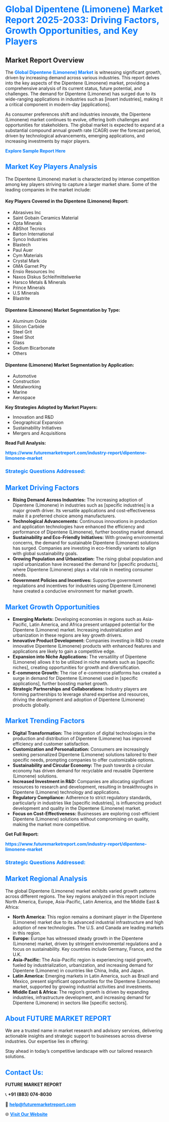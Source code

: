 <h1 style="color: #007BFF;">Global Dipentene (Limonene) Market Report 2025-2033: Driving Factors, Growth Opportunities, and Key Players</h1>

<section id="overview">
<h2>Market Report Overview</h2>
<p>The <a href="https://www.futuremarketreport.com/industry-report/dipentene-limonene-market" style="color: #007BFF; text-decoration: none;"><strong>Global Dipentene (Limonene) Market</strong></a> is witnessing significant growth, driven by increasing demand across various industries. This report delves into the key aspects of the Dipentene (Limonene) market, providing a comprehensive analysis of its current status, future potential, and challenges. The demand for Dipentene (Limonene) has surged due to its wide-ranging applications in industries such as [insert industries], making it a critical component in modern-day [applications].</p>
<p>As consumer preferences shift and industries innovate, the Dipentene (Limonene) market continues to evolve, offering both challenges and opportunities for stakeholders. The global market is expected to expand at a substantial compound annual growth rate (CAGR) over the forecast period, driven by technological advancements, emerging applications, and increasing investments by major players.</p>
</section>

<section id="overview">
<p><a href="https://www.futuremarketreport.com/request-sample/reportId=33122" style="color: #007BFF; text-decoration: none;"><strong>Explore Sample Report Here</strong></a></p>
</section>

<section id="key-players">
<h2 style="color: #007BFF;">Market Key Players Analysis</h2>
<p>The Dipentene (Limonene) market is characterized by intense competition among key players striving to capture a larger market share. Some of the leading companies in the market include:</p>
<h4>Key Players Covered in the Dipentene (Limonene) Report:</h4>
<ul><li>Abrasives Inc</li><li>Saint Gobain Ceramics Material</li><li>Opta Minerals</li><li>ABShot Tecnics</li><li>Barton International</li><li>Synco Industries</li><li>Blastech</li><li>Paul Auer</li><li>Cym Materials</li><li>Crystal Mark</li><li>GMA Garnet Pty</li><li>Ensio Resources Inc</li><li>Naxos Diskus Schleifmittelwerke</li><li>Harsco Metals &amp; Minerals</li><li>Prince Minerals</li><li>U.S Minerals</li><li>Blastrite</li></ul>
<h4>Dipentene (Limonene) Market Segmentation by Type:</h4>
<ul><li>Aluminum Oxide</li><li>Silicon Carbide</li><li>Steel Grit</li><li>Steel Shot</li><li>Glass</li><li>Sodium Bicarbonate</li><li>Others</li></ul>

<h4>Dipentene (Limonene) Market Segmentation by Application:</h4>
<ul><li>Automotive</li><li>Construction</li><li>Metalworking</li><li>Marine</li><li>Aerospace</li></ul>
<p><strong>Key Strategies Adopted by Market Players:</strong></p>
<ul>
<li>Innovation and R&D</li>
<li>Geographical Expansion</li>
<li>Sustainability Initiatives</li>
<li>Mergers and Acquisitions</li>
</ul>
</section>

<section>
<p><strong>Read Full Analysis: </strong></p><a href="https://www.futuremarketreport.com/industry-report/dipentene-limonene-market" style="color: #007BFF; text-decoration: none;"><strong>https://www.futuremarketreport.com/industry-report/dipentene-limonene-market</strong></a>
<h3 style="color: #007BFF;">Strategic Questions Addressed:</h3>
</section>

<section id="driving-factors">
<h2 style="color: #007BFF;">Market Driving Factors</h2>
<ul>
<li><strong>Rising Demand Across Industries:</strong> The increasing adoption of Dipentene (Limonene) in industries such as [specific industries] is a major growth driver. Its versatile applications and cost-effectiveness make it a preferred choice among manufacturers.</li>
<li><strong>Technological Advancements:</strong> Continuous innovations in production and application technologies have enhanced the efficiency and performance of Dipentene (Limonene), further boosting market demand.</li>
<li><strong>Sustainability and Eco-Friendly Initiatives:</strong> With growing environmental concerns, the demand for sustainable Dipentene (Limonene) solutions has surged. Companies are investing in eco-friendly variants to align with global sustainability goals.</li>
<li><strong>Growing Population and Urbanization:</strong> The rising global population and rapid urbanization have increased the demand for [specific products], where Dipentene (Limonene) plays a vital role in meeting consumer needs.</li>
<li><strong>Government Policies and Incentives:</strong> Supportive government regulations and incentives for industries using Dipentene (Limonene) have created a conducive environment for market growth.</li>
</ul>
</section>

<section id="growth-opportunities">
<h2 style="color: #007BFF;">Market Growth Opportunities</h2>
<ul>
<li><strong>Emerging Markets:</strong> Developing economies in regions such as Asia-Pacific, Latin America, and Africa present untapped potential for the Dipentene (Limonene) market. Increasing industrialization and urbanization in these regions are key growth drivers.</li>
<li><strong>Innovative Product Development:</strong> Companies investing in R&D to create innovative Dipentene (Limonene) products with enhanced features and applications are likely to gain a competitive edge.</li>
<li><strong>Expansion into Niche Applications:</strong> The versatility of Dipentene (Limonene) allows it to be utilized in niche markets such as [specific niches], creating opportunities for growth and diversification.</li>
<li><strong>E-commerce Growth:</strong> The rise of e-commerce platforms has created a surge in demand for Dipentene (Limonene) used in [specific applications], further boosting market growth.</li>
<li><strong>Strategic Partnerships and Collaborations:</strong> Industry players are forming partnerships to leverage shared expertise and resources, driving the development and adoption of Dipentene (Limonene) products globally.</li>
</ul>
</section>

<section id="trending-factors">
<h2 style="color: #007BFF;">Market Trending Factors</h2>
<ul>
<li><strong>Digital Transformation:</strong> The integration of digital technologies in the production and distribution of Dipentene (Limonene) has improved efficiency and customer satisfaction.</li>
<li><strong>Customization and Personalization:</strong> Consumers are increasingly seeking personalized Dipentene (Limonene) solutions tailored to their specific needs, prompting companies to offer customizable options.</li>
<li><strong>Sustainability and Circular Economy:</strong> The push towards a circular economy has driven demand for recyclable and reusable Dipentene (Limonene) solutions.</li>
<li><strong>Increased Investment in R&D:</strong> Companies are allocating significant resources to research and development, resulting in breakthroughs in Dipentene (Limonene) technology and applications.</li>
<li><strong>Regulatory Compliance:</strong> Adherence to strict regulatory standards, particularly in industries like [specific industries], is influencing product development and quality in the Dipentene (Limonene) market.</li>
<li><strong>Focus on Cost-Effectiveness:</strong> Businesses are exploring cost-efficient Dipentene (Limonene) solutions without compromising on quality, making the market more competitive.</li>
</ul>
</section>

<section>
<p><strong>Get Full Report: </strong></p><a href="https://www.futuremarketreport.com/industry-report/dipentene-limonene-market" style="color: #007BFF; text-decoration: none;"><strong>https://www.futuremarketreport.com/industry-report/dipentene-limonene-market</strong></a>
<h3 style="color: #007BFF;">Strategic Questions Addressed:</h3>
</section>


<section id="regional-analysis">
<h2 style="color: #007BFF;">Market Regional Analysis</h2>
<p>The global Dipentene (Limonene) market exhibits varied growth patterns across different regions. The key regions analyzed in this report include North America, Europe, Asia-Pacific, Latin America, and the Middle East & Africa:</p>
<ul>
<li><strong>North America:</strong> This region remains a dominant player in the Dipentene (Limonene) market due to its advanced industrial infrastructure and high adoption of new technologies. The U.S. and Canada are leading markets in this region.</li>
<li><strong>Europe:</strong> Europe has witnessed steady growth in the Dipentene (Limonene) market, driven by stringent environmental regulations and a focus on sustainability. Key countries include Germany, France, and the U.K.</li>
<li><strong>Asia-Pacific:</strong> The Asia-Pacific region is experiencing rapid growth, fueled by industrialization, urbanization, and increasing demand for Dipentene (Limonene) in countries like China, India, and Japan.</li>
<li><strong>Latin America:</strong> Emerging markets in Latin America, such as Brazil and Mexico, present significant opportunities for the Dipentene (Limonene) market, supported by growing industrial activities and investments.</li>
<li><strong>Middle East & Africa:</strong> The region’s growth is driven by expanding industries, infrastructure development, and increasing demand for Dipentene (Limonene) in sectors like [specific sectors].</li>
</ul>
</section>

<footer>
<h2 style="color: #007BFF;">About FUTURE MARKET REPORT</h2>
<p>We are a trusted name in market research and advisory services, delivering actionable insights and strategic support to businesses across diverse industries. Our expertise lies in offering:</p>

<p>Stay ahead in today’s competitive landscape with our tailored research solutions.</p>

<h2 style="color: #007BFF;">Contact Us:</h2>
<p><strong>FUTURE MARKET REPORT</strong></p>
<p>📞 <strong>+91 (883) 074-8030</strong></p>
<p>📧 <strong><a href="mailto:help@futuremarketreport.com" style="color: #007BFF;">help@futuremarketreport.com</a></strong></p>
<p>🌐 <strong><a href="https://www.futuremarketreport.com/" style="color: #007BFF;">Visit Our Website</a></strong></p>
</footer>